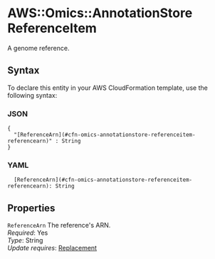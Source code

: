# AWS::Omics::AnnotationStore ReferenceItem<a name="aws-properties-omics-annotationstore-referenceitem"></a>

A genome reference\.

## Syntax<a name="aws-properties-omics-annotationstore-referenceitem-syntax"></a>

To declare this entity in your AWS CloudFormation template, use the following syntax:

### JSON<a name="aws-properties-omics-annotationstore-referenceitem-syntax.json"></a>

```
{
  "[ReferenceArn](#cfn-omics-annotationstore-referenceitem-referencearn)" : String
}
```

### YAML<a name="aws-properties-omics-annotationstore-referenceitem-syntax.yaml"></a>

```
  [ReferenceArn](#cfn-omics-annotationstore-referenceitem-referencearn): String
```

## Properties<a name="aws-properties-omics-annotationstore-referenceitem-properties"></a>

`ReferenceArn`  <a name="cfn-omics-annotationstore-referenceitem-referencearn"></a>
The reference's ARN\.  
*Required*: Yes  
*Type*: String  
*Update requires*: [Replacement](https://docs.aws.amazon.com/AWSCloudFormation/latest/UserGuide/using-cfn-updating-stacks-update-behaviors.html#update-replacement)